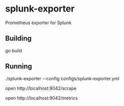 # splunk-exporter
Prometheus exporter for Splunk

## Building
go build
## Running
./splunk-exporter --config configs/splunk-exporter.yml

open http://localhost:9042/scrape

open http://localhost:9042/metrics

